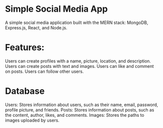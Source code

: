 # Simple Social Media App

A simple social media application built with the MERN stack: MongoDB, Express.js, React, and Node.js.

# Features:

Users can create profiles with a name, picture, location, and description.
Users can create posts with text and images.
Users can like and comment on posts.
Users can follow other users.

# Database
Users: Stores information about users, such as their name, email, password, profile picture, and friends.
Posts: Stores information about posts, such as the content, author, likes, and comments.
Images: Stores the paths to images uploaded by users.
